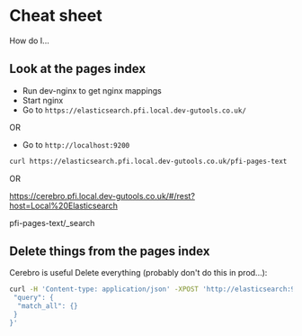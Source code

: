 # Cheat sheet

How do I...


## Look at the pages index
- Run dev-nginx to get nginx mappings
- Start nginx
- Go to `https://elasticsearch.pfi.local.dev-gutools.co.uk/`

OR

- Go to `http://localhost:9200`

```bash
curl https://elasticsearch.pfi.local.dev-gutools.co.uk/pfi-pages-text
```

OR

https://cerebro.pfi.local.dev-gutools.co.uk/#/rest?host=Local%20Elasticsearch

pfi-pages-text/_search

## Delete things from the pages index

Cerebro is useful
Delete everything (probably don't do this in prod...):

```bash
curl -H 'Content-type: application/json' -XPOST 'http://elasticsearch:9200/pfi-pages-text/_delete_by_query' -d '{
 "query": {
  "match_all": {}
 }
}'
```
